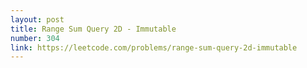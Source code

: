 ```yaml
---
layout: post
title: Range Sum Query 2D - Immutable
number: 304
link: https://leetcode.com/problems/range-sum-query-2d-immutable
---
```

